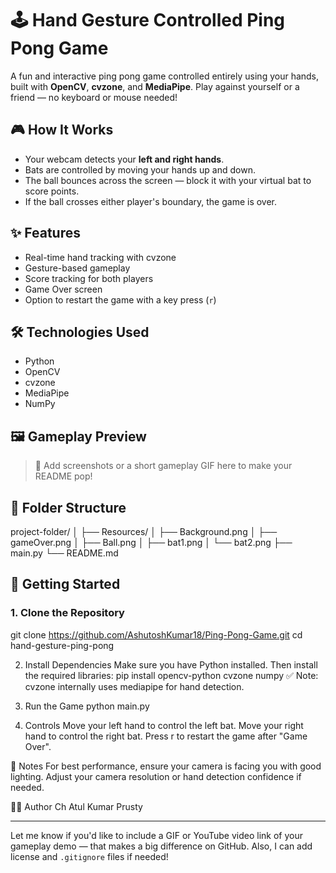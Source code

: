 # 🕹️ Hand Gesture Controlled Ping Pong Game

A fun and interactive ping pong game controlled entirely using your hands, built with **OpenCV**, **cvzone**, and **MediaPipe**. Play against yourself or a friend — no keyboard or mouse needed!

## 🎮 How It Works

- Your webcam detects your **left and right hands**.
- Bats are controlled by moving your hands up and down.
- The ball bounces across the screen — block it with your virtual bat to score points.
- If the ball crosses either player's boundary, the game is over.

## ✨ Features

- Real-time hand tracking with cvzone
- Gesture-based gameplay
- Score tracking for both players
- Game Over screen
- Option to restart the game with a key press (`r`)

## 🛠️ Technologies Used

- Python
- OpenCV
- cvzone
- MediaPipe
- NumPy

## 🖼️ Gameplay Preview

> 📸 Add screenshots or a short gameplay GIF here to make your README pop!

## 📁 Folder Structure
project-folder/ │ ├── Resources/ │ ├── Background.png │ ├── gameOver.png │ ├── Ball.png │ ├── bat1.png │ └── bat2.png ├── main.py └── README.md



## 🚀 Getting Started

### 1. Clone the Repository

git clone https://github.com/AshutoshKumar18/Ping-Pong-Game.git
cd hand-gesture-ping-pong

2. Install Dependencies
Make sure you have Python installed. Then install the required libraries:
pip install opencv-python cvzone numpy
✅ Note: cvzone internally uses mediapipe for hand detection.

3. Run the Game
python main.py

4. Controls
Move your left hand to control the left bat.
Move your right hand to control the right bat.
Press r to restart the game after "Game Over".

📌 Notes
For best performance, ensure your camera is facing you with good lighting.
Adjust your camera resolution or hand detection confidence if needed.

👨‍💻 Author
Ch Atul Kumar Prusty


---

Let me know if you'd like to include a GIF or YouTube video link of your gameplay demo — that makes a big difference on GitHub. Also, I can add license and `.gitignore` files if needed!
